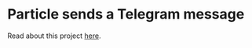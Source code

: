 # Particle sends a Telegram message

Read about this project [here](https://community.particle.io/t/particle-telegram-bot/59482).
